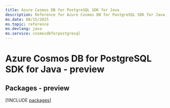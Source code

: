 ```yaml
---
title: Azure Cosmos DB for PostgreSQL SDK for Java
description: Reference for Azure Cosmos DB for PostgreSQL SDK for Java
ms.date: 08/15/2025
ms.topic: reference
ms.devlang: java
ms.service: cosmosdbforpostgresql
---
```

# Azure Cosmos DB for PostgreSQL SDK for Java - preview
## Packages - preview
[!INCLUDE [packages](cosmos-db-for-postgresql-index.md)]
